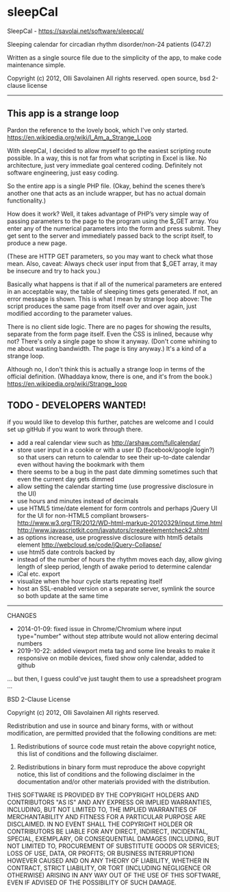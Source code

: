 # sleepCal

SleepCal - https://savolai.net/software/sleepcal/

Sleeping calendar for circadian rhythm disorder/non-24 patients (G47.2)

Written as a single source file due to the simplicity of the app, to make code maintenance simple.

Copyright (c) 2012, Olli Savolainen 
All rights reserved. 
open source, bsd 2-clause license

***

## This app is a strange loop

Pardon the reference to the lovely book, which I've only started.
https://en.wikipedia.org/wiki/I_Am_a_Strange_Loop

With sleepCal, I decided to allow myself to go the easiest scripting route possible. In a way, this is not far from what scripting in Excel is like. No architecture, just very immediate goal centered coding. Definitely not software engineering, just easy coding.

So the entire app is a single PHP file. (Okay, behind the scenes there’s another one that acts as an include wrapper, but has no actual domain functionality.)

How does it work? Well, it takes advantage of PHP’s very simple way of passing parameters to the page to the program using the $_GET array. You enter any of the numerical parameters into the form and press submit. They get sent to the server and immediately passed back to the script itself, to produce a new page. 

(These are HTTP GET parameters, so you may want to check what those mean. 
Also, caveat: Always check user input from that $_GET array, it may be insecure and try to hack you.) 

Basically what happens is that if all of the numerical parameters are entered in an acceptable way, the table of sleeping times gets generated. If not, an error message is shown. This is what I mean by strange loop above: The script produces the same page from itself over and over again, just modified according to the parameter values. 

There is no client side logic. There are no pages for showing the results, separate from the form page itself. Even the CSS is inlined, because why not? There's only a single page to show it anyway. (Don't come whining to me about wasting bandwidth. The page is tiny anyway.) It's a kind of a strange loop.

Although no, I don't think this is actually a strange loop in terms of the official definition. (Whaddaya know, there is one, and it's from the book.)
https://en.wikipedia.org/wiki/Strange_loop


## TODO - DEVELOPERS WANTED!

if you would like to develop this further, patches are welcome and I could set up gitHub if you want to work through there.
* add a real calendar view such as http://arshaw.com/fullcalendar/
* store user input in a cookie or with a user ID (facebook/google login?) so that users can return to calendar to see their up-to-date calendar even without having the bookmark with them
* there seems to be a bug in the past date dimming sometimes such that even the current day gets dimmed
* allow setting the calendar starting time (use progressive disclosure in the UI)
* use hours and minutes instead of decimals
* use HTML5 time/date element for form controls and perhaps jQuery UI for the UI for non-HTML5 compliant browsers- http://www.w3.org/TR/2012/WD-html-markup-20120329/input.time.html  http://www.javascriptkit.com/javatutors/createelementcheck2.shtml
* as options increase, use progressive disclosure with html5 details element http://webcloud.se/code/jQuery-Collapse/
* use html5 date controls backed by
* instead of the number of hours the rhythm moves each day, allow giving length of sleep period, length of awake period to determine calendar 
* iCal etc. export
* visualize when the hour cycle starts repeating itself
* host an SSL-enabled version on a separate server, symlink the source so both update at the same time
*** 
CHANGES
* 2014-01-09: fixed issue in Chrome/Chromium where input type="number" without step attribute would not allow entering decimal numbers
* 2019-10-22: added viewport meta tag and some line breaks to make it responsive on mobile devices, fixed show only calendar, added to github


... but then, I guess could've just taught them to use a spreadsheet program ...


BSD 2-Clause License

Copyright (c) 2012, Olli Savolainen
All rights reserved.

Redistribution and use in source and binary forms, with or without
modification, are permitted provided that the following conditions are met:

1. Redistributions of source code must retain the above copyright notice, this
   list of conditions and the following disclaimer.

2. Redistributions in binary form must reproduce the above copyright notice,
   this list of conditions and the following disclaimer in the documentation
   and/or other materials provided with the distribution.

THIS SOFTWARE IS PROVIDED BY THE COPYRIGHT HOLDERS AND CONTRIBUTORS "AS IS"
AND ANY EXPRESS OR IMPLIED WARRANTIES, INCLUDING, BUT NOT LIMITED TO, THE
IMPLIED WARRANTIES OF MERCHANTABILITY AND FITNESS FOR A PARTICULAR PURPOSE ARE
DISCLAIMED. IN NO EVENT SHALL THE COPYRIGHT HOLDER OR CONTRIBUTORS BE LIABLE
FOR ANY DIRECT, INDIRECT, INCIDENTAL, SPECIAL, EXEMPLARY, OR CONSEQUENTIAL
DAMAGES (INCLUDING, BUT NOT LIMITED TO, PROCUREMENT OF SUBSTITUTE GOODS OR
SERVICES; LOSS OF USE, DATA, OR PROFITS; OR BUSINESS INTERRUPTION) HOWEVER
CAUSED AND ON ANY THEORY OF LIABILITY, WHETHER IN CONTRACT, STRICT LIABILITY,
OR TORT (INCLUDING NEGLIGENCE OR OTHERWISE) ARISING IN ANY WAY OUT OF THE USE
OF THIS SOFTWARE, EVEN IF ADVISED OF THE POSSIBILITY OF SUCH DAMAGE.
